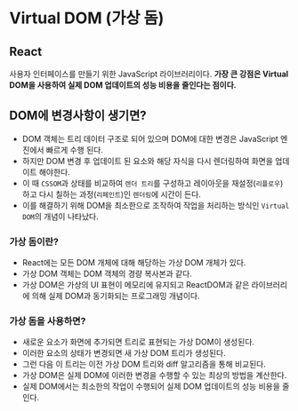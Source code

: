 # Virtual DOM (가상 돔)

## React
사용자 인터페이스를 만들기 위한 JavaScript 라이브러리이다.
**가장 큰 강점은 Virtual DOM을 사용하여 실제 DOM 업데이트의 성능 비용을 줄인다는 점이다.**

## DOM에 변경사항이 생기면?
- DOM 객체는 트리 데이터 구조로 되어 있으며 DOM에 대한 변경은 JavaScript 엔진에서 빠르게 수행 된다. 
- 하지만 DOM 변경 후 업데이트 된 요소와 해당 자식을 다시 렌더링하여 화면을 업데이트 해야한다.
- 이 때 `CSSOM`과 상태를 비교하여 `렌더 트리`를 구성하고 레이아웃을 재설정(`리플로우`)하고 다시 칠하는 과정(`리페인트`)인 `렌더링`에 시간이 든다.
- 이를 해결하기 위해 DOM을 최소한으로 조작하여 작업을 처리하는 방식인 `Virtual DOM`의 개념이 나타났다.

### 가상 돔이란?
- React에는 모든 DOM 개체에 대해 해당하는 가상 DOM 개체가 있다. 
- 가상 DOM 객체는 DOM 객체의 경량 복사본과 같다. 
- 가상 DOM은 가상의 UI 표현이 메모리에 유지되고 ReactDOM과 같은 라이브러리에 의해 실제 DOM과 동기화되는 프로그래밍 개념이다.

### 가상 돔을 사용하면?
- 새로운 요소가 화면에 추가되면 트리로 표현되는 가상 DOM이 생성된다. 
- 이러한 요소의 상태가 변경되면 새 가상 DOM 트리가 생성된다.
- 그런 다음 이 트리는 이전 가상 DOM 트리와 diff 알고리즘을 통해 비교된다. 
- 가상 DOM은 실제 DOM에 이러한 변경을 수행할 수 있는 최상의 방법을 계산한다.
- 실제 DOM에서는 최소한의 작업이 수행되어 실제 DOM 업데이트의 성능 비용을 줄인다.